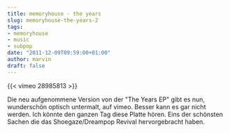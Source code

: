 ```yaml
---
title: memoryhouse - the years
slug: memoryhouse-the-years-2
tags:
- memoryhouse
- music
- subpop
date: "2011-12-09T09:59:00+01:00"
author: marvin
draft: false
---
```

{{< vimeo 28985813 >}}

Die neu aufgenommene Version von der "The Years EP" gibt es nun,
wunderschön optisch untermalt, auf vimeo. Besser kann es gar nicht
werden. Ich könnte den ganzen Tag diese Platte hören. Eins der schönsten
Sachen die das Shoegaze/Dreampop Revival hervorgebracht haben.